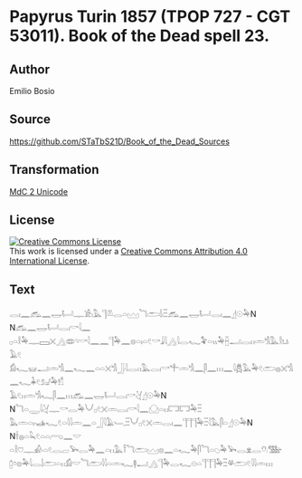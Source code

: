 # Papyrus Turin 1857 (TPOP 727 - CGT 53011). Book of the Dead spell 23.

## Author 

Emilio Bosio

## Source 

https://github.com/STaTbS21D/Book_of_the_Dead_Sources

## Transformation 

[MdC 2 Unicode](https://statbs21d.github.io/mdc2unicode.html)

## License 

<a rel="license" href="http://creativecommons.org/licenses/by/4.0/"><img alt="Creative Commons License" style="border-width:0" src="https://i.creativecommons.org/l/by/4.0/88x31.png" /></a><br />This work is licensed under a <a rel="license" href="http://creativecommons.org/licenses/by/4.0/">Creative Commons Attribution 4.0 International License</a>.

## Text 

<hiero><rubrum>𓂋𓏤𓈖𓃹𓈖𓉿𓂡𓊃𓀀𓏤𓅓𓊹𓌨𓂋𓏏𓈉</rubrum>𓆓𓂧𓌃𓏺𓏫𓃹𓈖𓉿𓂡𓂋𓏤𓈖𓊨𓇳𓅆N<br>
N𓃹𓈖𓉿𓂡𓂋𓏤𓎡𓇋𓈖<br>
𓊪𓏏𓎛𓅆𓊃𓈙𓏴𓂻𓂏𓄹𓎡𓇋𓈖𓈖𓊹𓅆𓈖𓊖𓏏𓏤𓏏𓏲𓎡𓇍𓇋𓂻𓇋𓂋𓆑𓅝𓏏𓏭𓅆𓐢𓂝𓂋𓏮𓏛𓀜𓅓𓎛𓂓𓏺𓄿𓏲<br>
𓀁𓆑𓊠𓂝𓏛𓀜𓈖𓆑𓈖𓏏𓏏𓏴𓀜𓃀𓏺𓇋𓂋𓏮𓅓𓂋𓏤𓎡𓍚𓏛𓀜𓈖𓋴𓈖𓏥𓈖𓇋𓆣𓅓𓅆𓏲𓂧𓐍𓏴𓀜𓈖𓆑𓇓𓏲𓃫𓅆𓀸<br>
𓄿𓏲𓏮𓏛𓀜𓆑𓋴𓈖𓏥𓃹𓈖𓉿𓂡𓂋𓏤𓎡𓋔𓊨𓇳𓅆N<br>
N𓆓𓏏𓇾𓇋𓋔𓊃𓎡𓂋𓅆𓄋𓊪𓏲𓏴𓏛𓂋𓏤𓎡𓇋𓈖𓈌𓏏𓏮𓉐𓉐𓅆𓏫<br>
𓅓𓏛𓏏𓏤𓊛𓆑𓏲𓏏𓇋𓇋𓏛𓈖𓏏𓃀𓇋𓄿𓄑𓈒𓏫𓄋𓊪𓏲𓏴𓏛𓂋𓏤𓈖𓊹𓊹𓊹𓅆𓏫𓇋𓅓𓋴𓏏𓊨𓇳𓅆N<br>
N𓌂𓐍𓏏𓆗𓏲𓏏𓏏𓂺𓈖𓎟<br>
𓏏𓎛𓈞𓊃𓀉𓏏𓏲𓂋𓐞𓏺𓅨𓂋𓅆𓈖𓏏𓏮𓅓𓍋𓆓𓂧𓈉𓊖𓈖𓏏𓆑𓅆𓋴𓆓𓏏𓆇𓅆𓅨𓂋𓁷𓂋𓄣𓏺𓅢<br>
𓉺𓏌𓊖𓅆𓇋𓂋𓌃𓂧𓏏𓏮𓀁𓎟𓆓𓂧𓇋𓇋𓏏𓏛𓆑𓊢𓂝𓂻𓊹𓅆𓂋𓆑𓇷𓏏𓊹𓊹𓊹𓅆𓏫𓋬𓂧𓏲𓇋𓇋𓏛𓏥<br></hiero>
